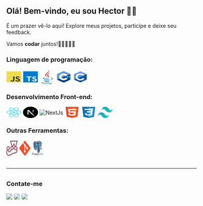 ## Olá! Bem-vindo, eu sou Hector 👋🏻

É um prazer vê-lo aqui! Explore meus projetos, participe e deixe seu feedback.

Vamos **codar** juntos!👊🏻👨🏻‍💻

<h3 align="left">Linguagem de programação:</h3>
<div style="display: inline_block">
  <img align="center" alt="Javascript" width="40" height="30" src="https://raw.githubusercontent.com/devicons/devicon/master/icons/javascript/javascript-original.svg">
  <img align="center" alt="Typescript" width="40" height="30" src="https://raw.githubusercontent.com/devicons/devicon/master/icons/typescript/typescript-original.svg">
  <img align="center" alt="Java" width="40" height="40" src="https://raw.githubusercontent.com/devicons/devicon/master/icons/java/java-original.svg">
  <img align="center" alt="Cpp" width="40" height="30" src="https://raw.githubusercontent.com/devicons/devicon/master/icons/cplusplus/cplusplus-original.svg">
  <img align="center" alt="C" width="40" height="30" src="https://raw.githubusercontent.com/devicons/devicon/master/icons/c/c-original.svg">
</div>

<h3 align="left">Desenvolvimento Front-end:</h3>
<div style="display: inline_block">
  <img align="center" alt="ReactJs" width="40" height="30" src="https://raw.githubusercontent.com/devicons/devicon/master/icons/react/react-original.svg">
  <img align="center" alt="NextJs" width="40" height="30" src="https://raw.githubusercontent.com/devicons/devicon/master/icons/nextjs/nextjs-original.svg">
  <img align="center" alt="NextJs" width="40" height="30" src="https://icons-for-free.com/iff/png/512/Expo-1329545818230359497.png">
  <img align="center" alt="HTML-5" width="40" height="30" src="https://raw.githubusercontent.com/devicons/devicon/master/icons/html5/html5-original.svg">
  <img align="center" alt="CSS-3" width="40" height="30" src="https://raw.githubusercontent.com/devicons/devicon/master/icons/css3/css3-original.svg">
  <img align="center" alt="Tailwind" width="40" height="30" src="https://raw.githubusercontent.com/imgul/imgul/main/logos/Tailwind-CSS-Logo.webp">
</div>

<h3 align="left">Outras Ferramentas:</h3>
<div style="display: inline_block">
  <img alt="Jest" width="30" height="40" src="https://raw.githubusercontent.com/devicons/devicon/master/icons/jest/jest-plain.svg" >
  <img alt="Git" width="30" height="40" src="https://raw.githubusercontent.com/devicons/devicon/master/icons/git/git-original.svg" >
  <img alt="PostgreSQL" width="30" height="40" src="https://raw.githubusercontent.com/devicons/devicon/master/icons/postgresql/postgresql-original-wordmark.svg" >
</div>

<hr style=" margin: 30px 0;" />

<h3 align="left">Contate-me</h3>
<div style="display: inline_block">
  <a href="https://www.instagram.com/hectoroliveiira/" target="_blank"><img src="https://img.shields.io/badge/-Instagram-%23E4405F?style=for-the-badge&logo=instagram&logoColor=white" target="_blank" ></a> 
  <a href="mailto:hectorabreu.oliveira@outlook.com"><img style="border-radius: 4px;" src="https://img.shields.io/badge/Microsoft_Outlook-0078D4?style=for-the-badge&logo=microsoft-outlook&logoColor=white" target="_blank" /></a>
  <a href="https://www.linkedin.com/in/hector-oliveira-247249301/" target="_blank"><img style="border-radius: 4px;" src="https://img.shields.io/badge/-LinkedIn-%230077B5?style=for-the-badge&logo=linkedin&logoColor=white" target="_blank" ></a>
</div>
